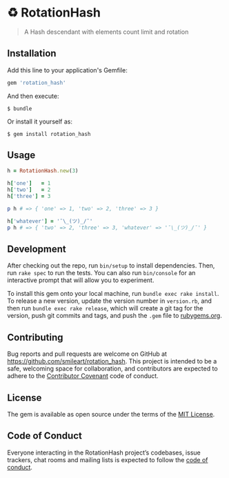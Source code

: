 # ♻ RotationHash

> A Hash descendant with elements count limit and rotation

## Installation

Add this line to your application's Gemfile:

```ruby
gem 'rotation_hash'
```

And then execute:

    $ bundle

Or install it yourself as:

    $ gem install rotation_hash

## Usage

```ruby
h = RotationHash.new(3)

h['one']   = 1
h['two']   = 2
h['three'] = 3

p h # => { 'one' => 1, 'two' => 2, 'three' => 3 }

h['whatever'] = '¯\_(ツ)_/¯'
p h # => { 'two' => 2, 'three' => 3, 'whatever' => '¯\_(ツ)_/¯' }
```

## Development

After checking out the repo, run `bin/setup` to install dependencies. Then, run `rake spec` to run the tests. You can also run `bin/console` for an interactive prompt that will allow you to experiment.

To install this gem onto your local machine, run `bundle exec rake install`. To release a new version, update the version number in `version.rb`, and then run `bundle exec rake release`, which will create a git tag for the version, push git commits and tags, and push the `.gem` file to [rubygems.org](https://rubygems.org).

## Contributing

Bug reports and pull requests are welcome on GitHub at https://github.com/smileart/rotation_hash. This project is intended to be a safe, welcoming space for collaboration, and contributors are expected to adhere to the [Contributor Covenant](http://contributor-covenant.org) code of conduct.

## License

The gem is available as open source under the terms of the [MIT License](https://opensource.org/licenses/MIT).

## Code of Conduct

Everyone interacting in the RotationHash project’s codebases, issue trackers, chat rooms and mailing lists is expected to follow the [code of conduct](https://github.com/smileart/rotation_hash/blob/master/CODE_OF_CONDUCT.md).
